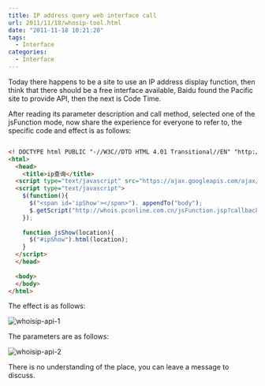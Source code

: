 ```yaml
---
title: IP address query web interface call
url: 2011/11/18/whosip-tool.html
date: "2011-11-18 10:21:20"
tags: 
  - Interface
categories:
  - Interface
---
```



Today there happens to be a site to use an IP address display function, then think that there should be a free interface available, Baidu found the Pacific site to provide API, then the next is Code Time. 


After reading its parameter description and call method, selected one of the jsFunction mode, now share the experience for everyone to refer to, the specific code and effect is as follows:

<!--more-->

```html

<! DOCTYPE html PUBLIC "-//W3C//DTD HTML 4.01 Transitional//EN" "http://www.w3.org/TR/html4/loose.dtd">
<html>
  <head>    
    <title>ip查询</title>
  <script type="text/javascript" src="https://ajax.googleapis.com/ajax/libs/jquery/1.7.0/jquery.min.js"></script>
  <script type="text/javascript">
    $(function(){
      $("<span id='ipShow'></span>"). appendTo("body");     
      $.getScript("http://whois.pconline.com.cn/jsFunction.jsp?callback=jsShow&ip=61.235.82.163");
    });
    
    function jsShow(location){
      $("#ipShow").html(location);
    }
  </script> 
  </head>
    
  <body>
  </body>
</html>

```

The effect is as follows:

![whoisip-api-1](http://siteimgs.lisenhui.cn/2011/11-18-whoisip-api-1.png-alias)

The parameters are as follows:

![whoisip-api-2](http://siteimgs.lisenhui.cn/2011/11-18-whoisip-api-2.png-alias)

There is no understanding of the place, you can leave a message to discuss.

